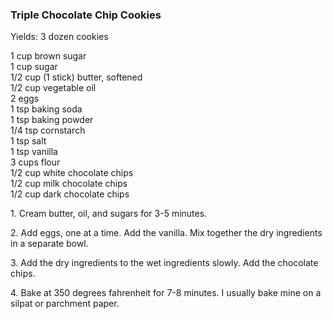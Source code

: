 
### Triple Chocolate Chip Cookies  
Yields: 3 dozen cookies  
    
1 cup brown sugar  
1 cup sugar  
1/2 cup (1 stick) butter, softened  
1/2 cup vegetable oil  
2 eggs  
1 tsp baking soda  
1 tsp baking powder  
1/4 tsp cornstarch   
1 tsp salt  
1 tsp vanilla  
3 cups flour  
1/2 cup white chocolate chips  
1/2 cup milk chocolate chips  
1/2 cup dark chocolate chips  
    
    
1\. Cream butter, oil, and sugars for 3-5 minutes.  
    
2\. Add eggs, one at a time. Add the vanilla. Mix together the dry ingredients in a separate bowl.  
    
3\. Add the dry ingredients to the wet ingredients slowly. Add the chocolate chips.   
    
4\. Bake at 350 degrees fahrenheit for 7-8 minutes. I usually bake mine on a silpat or parchment paper.   
    
